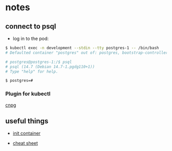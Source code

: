 # notes

## connect to psql

- log in to the pod:

```sh
$ kubectl exec -n development --stdin --tty postgres-1 -- /bin/bash
# Defaulted container "postgres" out of: postgres, bootstrap-controller (init)

# postgres@postgres-1:/$ psql
# psql (14.7 (Debian 14.7-1.pgdg110+1))
# Type "help" for help.

$ postgres=#
```
<!-- ***or**

Find your cluster

```sh
kubectl get Cluster
NAME       AGE   INSTANCES   READY   STATUS                     PRIMARY
postgres   11h   3           3       Cluster in healthy state   postgres-1
```

Install the plugin (see next section)

Connect to the cluster

```sh
``` -->

### Plugin for kubectl

[cnpg](https://github.com/EnterpriseDB/kubectl-cnp)

## useful things

- [init container](https://github.com/onedr0p/containers/tree/6c64f4a240468fee32f78bf171549058632ffbb6/apps/postgres-initdb)

- [cheat sheet](https://postgrescheatsheet.com/#/databases)